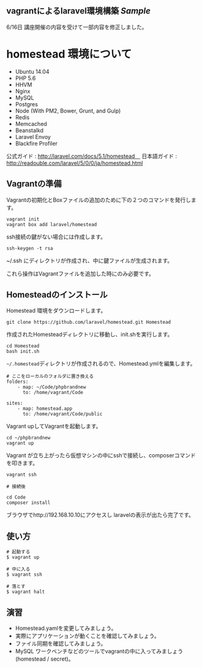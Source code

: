 ## vagrantによるlaravel環境構築 *Sample*

6/16日 講座開催の内容を受けて一部内容を修正しました。

# homestead 環境について

- Ubuntu 14.04
- PHP 5.6
- HHVM
- Nginx
- MySQL
- Postgres
- Node (With PM2, Bower, Grunt, and Gulp)
- Redis
- Memcached
- Beanstalkd
- Laravel Envoy
- Blackfire Profiler

公式ガイド : http://laravel.com/docs/5.1/homestead　
日本語ガイド : http://readouble.com/laravel/5/0/0/ja/homestead.html

## Vagrantの準備

Vagrantの初期化とBoxファイルの追加のために下の２つのコマンドを発行します。

````
vagrant init
vagrant box add laravel/homestead
````

ssh接続の鍵がない場合には作成します。

````
ssh-keygen -t rsa
````

~/.ssh にディレクトリが作成され、中に鍵ファイルが生成されます。

これら操作はVagrantファイルを追加した時にのみ必要です。

## Homesteadのインストール

Homestead 環境をダウンロードします。

````
git clone https://github.com/laravel/homestead.git Homestead
````

作成されたHomesteadディレクトリに移動し、init.shを実行します。

````
cd Homestead
bash init.sh
````

`~/.homestead`ディレクトリが作成されるので、Homestead.ymlを編集します。

````
# ここをローカルのフォルダに置き換える
folders:
    - map: ~/Code/phpbrandnew
      to: /home/vagrant/Code

sites:
    - map: homestead.app
      to: /home/vagrant/Code/public
````

Vagrant upしてVagrantを起動します。

````
cd ~/phpbrandnew
vagrant up
````

Vagrant が立ち上がったら仮想マシンの中にsshで接続し、composerコマンドを叩きます。

````
vagrant ssh

# 接続後

cd Code
composer install
````

ブラウザでhttp://192.168.10.10にアクセスし laravelの表示が出たら完了です。

## 使い方

````
# 起動する
$ vagrant up

# 中に入る
$ vagrant ssh
 
# 落とす
$ vagrant halt
````

## 演習

- Homestead.yamlを変更してみましょう。
- 実際にアプリケーションが動くことを確認してみましょう。
- ファイル同期を確認してみましょう。
- MySQL ワークベンチなどのツールでvagrantの中に入ってみましょう(homestead / secret)。
